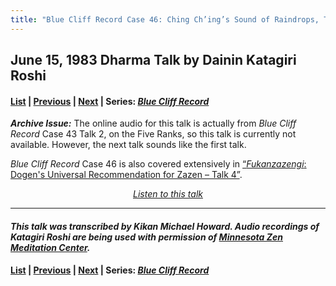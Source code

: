 ```yaml
---
title: "Blue Cliff Record Case 46: Ching Ch’ing’s Sound of Raindrops, Talk 1"
---
```


## June 15, 1983 Dharma Talk by Dainin Katagiri Roshi

#### [List](list#1983) \| [Previous](1983-06-01-Blue-Cliff-Record-Case-45-Talk-2) \| [Next](1983-08-24-Blue-Cliff-Record-Case-46-Talk-2) \| Series: [*Blue Cliff Record*](blue-cliff-record)

***Archive Issue:*** The online audio for this talk is actually from *Blue Cliff Record* Case 43 Talk 2, on the Five Ranks, so this talk is currently not available. However, the next talk sounds like the first talk.

*Blue Cliff Record* Case 46 is also covered extensively in [“*Fukanzazengi*: Dogen's Universal Recommendation for Zazen – Talk 4”](1979-06-12-Fukanzazengi-Talk-4).

<p align="center" style="font-style: italic">
<a href="https://www.mnzencenter.org/the-dainin-katagiri-audio-archive/blue-cliff-record-case-46-lecture-1" target="_blank">Listen to this talk</a>
</p>

---

#### *This talk was transcribed by Kikan Michael Howard. Audio recordings of Katagiri Roshi are being used with permission of [Minnesota Zen Meditation Center](https://www.mnzencenter.org/katagiri-project.html).*

#### [List](list#1983) \| [Previous](1983-06-01-Blue-Cliff-Record-Case-45-Talk-2) \| [Next](1983-08-24-Blue-Cliff-Record-Case-46-Talk-2) \| Series: [*Blue Cliff Record*](blue-cliff-record)
